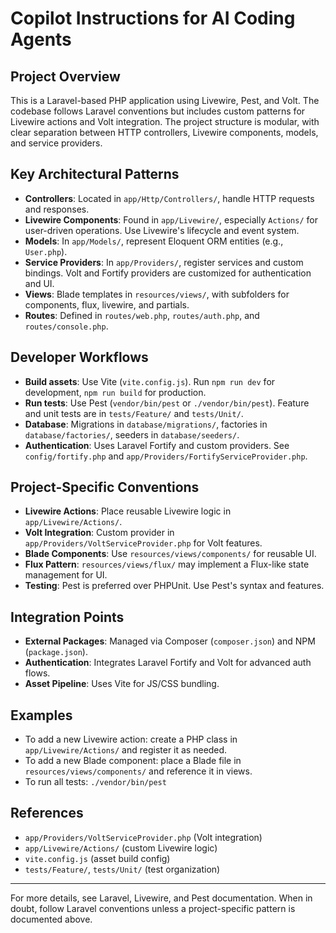 # Copilot Instructions for AI Coding Agents

## Project Overview
This is a Laravel-based PHP application using Livewire, Pest, and Volt. The codebase follows Laravel conventions but includes custom patterns for Livewire actions and Volt integration. The project structure is modular, with clear separation between HTTP controllers, Livewire components, models, and service providers.

## Key Architectural Patterns
- **Controllers**: Located in `app/Http/Controllers/`, handle HTTP requests and responses.
- **Livewire Components**: Found in `app/Livewire/`, especially `Actions/` for user-driven operations. Use Livewire's lifecycle and event system.
- **Models**: In `app/Models/`, represent Eloquent ORM entities (e.g., `User.php`).
- **Service Providers**: In `app/Providers/`, register services and custom bindings. Volt and Fortify providers are customized for authentication and UI.
- **Views**: Blade templates in `resources/views/`, with subfolders for components, flux, livewire, and partials.
- **Routes**: Defined in `routes/web.php`, `routes/auth.php`, and `routes/console.php`.

## Developer Workflows
- **Build assets**: Use Vite (`vite.config.js`). Run `npm run dev` for development, `npm run build` for production.
- **Run tests**: Use Pest (`vendor/bin/pest` or `./vendor/bin/pest`). Feature and unit tests are in `tests/Feature/` and `tests/Unit/`.
- **Database**: Migrations in `database/migrations/`, factories in `database/factories/`, seeders in `database/seeders/`.
- **Authentication**: Uses Laravel Fortify and custom providers. See `config/fortify.php` and `app/Providers/FortifyServiceProvider.php`.

## Project-Specific Conventions
- **Livewire Actions**: Place reusable Livewire logic in `app/Livewire/Actions/`.
- **Volt Integration**: Custom provider in `app/Providers/VoltServiceProvider.php` for Volt features.
- **Blade Components**: Use `resources/views/components/` for reusable UI.
- **Flux Pattern**: `resources/views/flux/` may implement a Flux-like state management for UI.
- **Testing**: Pest is preferred over PHPUnit. Use Pest's syntax and features.

## Integration Points
- **External Packages**: Managed via Composer (`composer.json`) and NPM (`package.json`).
- **Authentication**: Integrates Laravel Fortify and Volt for advanced auth flows.
- **Asset Pipeline**: Uses Vite for JS/CSS bundling.

## Examples
- To add a new Livewire action: create a PHP class in `app/Livewire/Actions/` and register it as needed.
- To add a new Blade component: place a Blade file in `resources/views/components/` and reference it in views.
- To run all tests: `./vendor/bin/pest`

## References
- `app/Providers/VoltServiceProvider.php` (Volt integration)
- `app/Livewire/Actions/` (custom Livewire logic)
- `vite.config.js` (asset build config)
- `tests/Feature/`, `tests/Unit/` (test organization)

---
For more details, see Laravel, Livewire, and Pest documentation. When in doubt, follow Laravel conventions unless a project-specific pattern is documented above.
